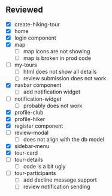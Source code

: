 ## Reviewed
- [x] create-hiking-tour
- [x] home
- [x] login component
- [x] map
  - [ ] map icons are not showing
  - [ ] map is broken in prod code
- [ ] my-tours
  - [ ] html does not show all details
  - [ ] review submission does not work
- [x] navbar component
  - [ ] add notification widget
- [ ] notification-widget
  - [ ] probably does not work
- [x] profile-club
- [x] profile-hiker
- [x] register component
- [ ] review-modal
  - [ ] does not align with the db model
- [x] sidebar-menu
- [x] tour-card
- [ ] tour-details
  - [ ] code is a bit ugly
- [ ] tour-participants
  - [ ] add decline message support
  - [ ] review notification sending